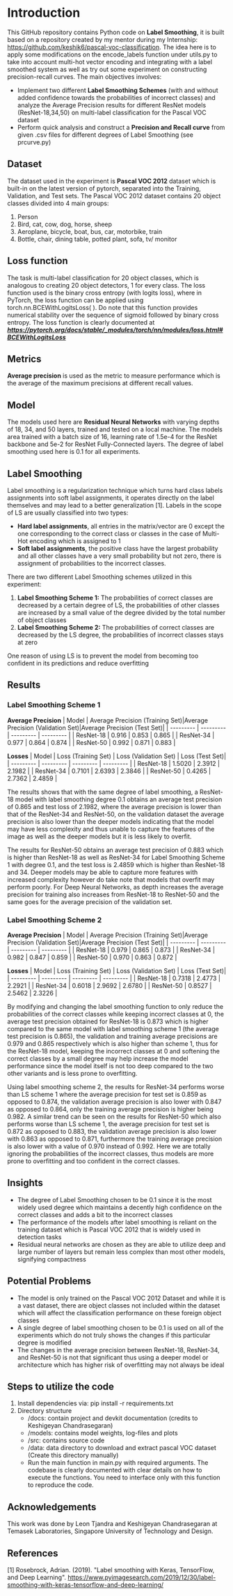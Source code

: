 # Introduction
This GitHub repository contains Python code on **Label Smoothing**, it is built based on a repository created by my mentor during my Internship: https://github.com/keshik6/pascal-voc-classification. The idea here is to apply some modifications on the encode_labels function under utils.py to take into account multi-hot vector encoding and integrating with a label smoothed system as well as try out some experiment on constructing precision-recall curves. The main objectives involves:
* Implement two different **Label Smoothing Schemes** (with and without added confidence towards the probabilities of incorrect classes) and analyze the Average Precision results for different ResNet models (ResNet-18,34,50) on multi-label classification for the Pascal VOC dataset
* Perform quick analysis and construct a **Precision and Recall curve** from given .csv files for different degrees of Label Smoothing (see prcurve.py)

## Dataset
The dataset used in the experiment is **Pascal VOC 2012** dataset which is built-in on the latest version of pytorch, separated into the Training, Validation, and Test sets. The Pascal VOC 2012 dataset contains 20 object classes divided into 4 main groups:
1. Person
2. Bird, cat, cow, dog, horse, sheep
3. Aeroplane, bicycle, boat, bus, car, motorbike, train
4. Bottle, chair, dining table, potted plant, sofa, tv/ monitor

## Loss function

The task is multi-label classification for 20 object classes, which is analogous to creating 20 object detectors, 1 for every class. The loss function used is the binary cross entropy (with logits loss), where in PyTorch, the loss function can be applied using torch.nn.BCEWithLogitsLoss( ). Do note that this function provides numerical stability over the sequence of sigmoid followed by binary cross entropy. The loss function is clearly documented at ***https://pytorch.org/docs/stable/_modules/torch/nn/modules/loss.html#BCEWithLogitsLoss***

## Metrics
**Average precision** is used as the metric to measure performance which is the average of the maximum precisions at different recall values. 

## Model
The models used here are **Residual Neural Networks** with varying depths of 18, 34, and 50 layers, trained and tested on a local machine. The models area trained with a batch size of 16, learning rate of 1.5e-4 for the ResNet backbone and 5e-2 for ResNet Fully-Connected layers. The degree of label smoothing used here is 0.1 for all experiments.

## Label Smoothing
Label smoothing is a regularization technique which turns hard class labels assignments into soft label assignments, it operates directly on the label themselves and may lead to a better generalization [1]. Labels in the scope of LS are usually classified into two types:
* **Hard label assignments**, all entries in the matrix/vector are 0 except the one corresponding to the correct class or classes in the case of Multi-Hot encoding which is assigned to 1
* **Soft label assignments**, the positive class have the largest probability and all other classes have a very small probability but not zero, there is assignment of probabilities to the incorrect classes.

There are two different Label Smoothing schemes utilized in this experiment:
1. **Label Smoothing Scheme 1:** The probabilities of correct classes are decreased by a certain degree of LS, the probabilities of other classes are increased by a small value of the degree divided by the total number of object classes
2. **Label Smoothing Scheme 2:** The probabilities of correct classes are decreased by the LS degree, the probabilities of incorrect classes stays at zero

One reason of using LS is to prevent the model from becoming too confident in its predictions and reduce overfitting

## Results
### Label Smoothing Scheme 1
**Average Precision**
| Model     | Average Precision (Training Set)|Average Precision (Validation Set)|Average Precision (Test Set)|
| --------- | --------- | --------- | --------- |
| ResNet-18 | 0.916 | 0.853 | 0.865 |
| ResNet-34 | 0.977 | 0.864 | 0.874 |
| ResNet-50 | 0.992 | 0.871 | 0.883 |

**Losses**
| Model	   | Loss (Training Set) | Loss (Validation Set) | Loss (Test Set)|
| --------- | --------- | --------- | --------- |
| ResNet-18	| 1.5020	| 2.3912	| 2.1982 |
| ResNet-34	| 0.7101	| 2.6393	| 2.3846 |
| ResNet-50	| 0.4265	| 2.7362	| 2.4859 |

The results shows that with the same degree of label smoothing, a ResNet-18 model with label smoothing degree 0.1 obtains an average test precision of 0.865 and test loss of 2.1982, where the average precision is lower than that of the ResNet-34 and ResNet-50, on the validation dataset the average precision is also lower than the deeper models indicating that the model may have less complexity and thus unable to capture the features of the image as well as the deeper models but it is less likely to overfit.

The results for ResNet-50 obtains an average test precision of 0.883 which is higher than ResNet-18 as well as ResNet-34 for Label Smoothing Scheme 1 with degree 0.1, and the test loss is 2.4859 which is higher than ResNet-18 and 34. Deeper models may be able to capture more features with increased complexity however do take note that models that overfit may perform poorly. For Deep Neural Networks, as depth increases the average precision for training also increases from ResNet-18 to ResNet-50 and the same goes for the average precision of the validation set. 

### Label Smoothing Scheme 2
**Average Precision**
| Model     | Average Precision (Training Set)|Average Precision (Validation Set)|Average Precision (Test Set)|
| --------- | --------- | --------- | --------- |
| ResNet-18	| 0.979 | 0.865 | 0.873 |
| ResNet-34	| 0.982 | 0.847 | 0.859 |
| ResNet-50	| 0.970 | 0.863 | 0.872 |

**Losses**
| Model	   | Loss (Training Set) | Loss (Validation Set) | Loss (Test Set)|
| --------- | --------- | --------- | --------- |
| ResNet-18	| 0.7318	| 2.4773	| 2.2921 |
| ResNet-34	| 0.6018	| 2.9692	| 2.6780 |
| ResNet-50	| 0.8527	| 2.5462	| 2.3226 |

By modifying and changing the label smoothing function to only reduce the probabilities of the correct classes while keeping incorrect classes at 0, the average test precision obtained for ResNet-18 is 0.873 which is higher compared to the same model with label smoothing scheme 1 (the average test precision is 0.865), the validation and training average precisions are 0.979 and 0.865 respectively which is also higher than scheme 1, thus for the ResNet-18 model, keeping the incorrect classes at 0 and softening the correct classes by a small degree may help increase the model performance since the model itself is not too deep compared to the two other variants and is less prone to overfitting.

Using label smoothing scheme 2, the results for ResNet-34 performs worse than LS scheme 1 where the average precision for test set is 0.859 as opposed to 0.874, the validation average precision is also lower with 0.847 as opposed to 0.864, only the training average precision is higher being 0.982. A similar trend can be seen on the results for ResNet-50 which also performs worse than LS scheme 1, the average precision for test set is 0.872 as opposed to 0.883, the validation average precision is also lower with 0.863 as opposed to 0.871, furthermore the training average precision is also lower with a value of 0.970 instead of 0.992. Here we are totally ignoring the probabilities of the incorrect classes, thus models are more prone to overfitting and too confident in the correct classes.

## Insights
* The degree of Label Smoothing chosen to be 0.1 since it is the most widely used degree which maintains a decently high confidence on the correct classes and adds a bit to the incorrect classes
* The performance of the models after label smoothing is reliant on the training dataset which is Pascal VOC 2012 that is widely used in detection tasks
* Residual neural networks are chosen as they are able to utilize deep and large number of layers but remain less complex than most other models, signifying compactness

## Potential Problems
* The model is only trained on the Pascal VOC 2012 Dataset and while it is a vast dataset, there are object classes not included within the dataset which will affect the classification performance on these foreign object classes
* A single degree of label smoothing chosen to be 0.1 is used on all of the experiments which do not truly shows the changes if this particular degree is modified
* The changes in the average precision between ResNet-18, ResNet-34, and ResNet-50 is not that significant thus using a deeper model or architecture which has higher risk of overfitting may not always be ideal

## Steps to utilize the code
1. Install dependencies via: pip install -r requirements.txt
2. Directory structure
    * /docs: contain project and devkit documentation (credits to Keshigeyan Chandrasegaran)
    * /models: contains model weights, log-files and plots
    * /src: contains source code
    * /data: data directory to download and extract pascal VOC dataset (Create this directory manually)
    * Run the main function in main.py with required arguments. The codebase is clearly documented with clear details on how to execute the functions. You need to interface only with this function to reproduce the code.

## Acknowledgements
This work was done by Leon Tjandra and Keshigeyan Chandrasegaran at Temasek Laboratories, Singapore University of Technology and Design.

## References
[1] Rosebrock, Adrian. (2019). "Label smoothing with Keras, TensorFlow, and Deep Learning". https://www.pyimagesearch.com/2019/12/30/label-smoothing-with-keras-tensorflow-and-deep-learning/

